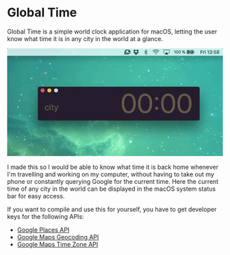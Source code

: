 # Global Time

Global Time is a simple world clock application for macOS, letting the user know what time it is in any city in the world at a glance.

![](https://github.com/stephenramthun/Global-Time/blob/master/global-time.gif)

I made this so I would be able to know what time it is back home whenever I'm travelling and working on my computer, without having to take out my phone or constantly querying Google for the current time. Here the current time of any city in the world can be displayed in the macOS system status bar for easy access.

If you want to compile and use this for yourself, you have to get developer keys for the following APIs:
- [Google Places API](https://developers.google.com/places/web-service/)
- [Google Maps Geocoding API](https://developers.google.com/maps/documentation/geocoding/intro)
- [Google Maps Time Zone API](https://developers.google.com/maps/documentation/timezone/intro)

